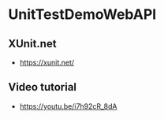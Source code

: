 # UnitTestDemoWebAPI

## XUnit.net

- https://xunit.net/

## Video tutorial

- https://youtu.be/i7h92cR_8dA
